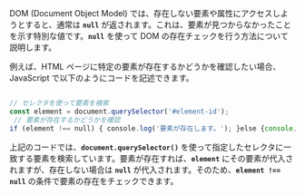DOM (Document Object Model) では、存在しない要素や属性にアクセスしようとすると、通常は **`null`** が返されます。これは、要素が見つからなかったことを示す特別な値です。**`null`** を使って DOM の存在チェックを行う方法について説明します。

例えば、HTML ページに特定の要素が存在するかどうかを確認したい場合、JavaScript で以下のようにコードを記述できます。

```jsx

// セレクタを使って要素を検索 
const element = document.querySelector('#element-id');
 // 要素が存在するかどうかを確認 
if (element !== null) { console.log('要素が存在します。'); }else {console.log('要素が存在しません。'); }

```

上記のコードでは、**`document.querySelector()`** を使って指定したセレクタに一致する要素を検索しています。要素が存在すれば、**`element`** にその要素が代入されますが、存在しない場合は **`null`** が代入されます。そのため、**`element !== null`** の条件で要素の存在をチェックできます。